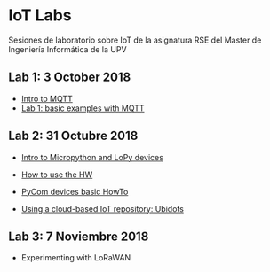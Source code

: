 # IoT Labs

Sesiones de laboratorio sobre IoT de la asignatura RSE del Master de Ingeniería Informática de la UPV

## Lab 1: 3 October 2018
- [Intro to MQTT](https://poliformat.upv.es/x/hC2Wt1)
- [Lab 1: basic examples with MQTT](https://hackmd.io/s/B1L0aA0PQ)

## Lab 2: 31 Octubre 2018
* [Intro to Micropython and LoPy devices](https://github.com/pmanzoni/IoTlab_RSE2018/blob/master/docs/micropython.pdf)

- [How to use the HW](https://hackmd.io/s/ryViLUj97)



- [PyCom devices basic HowTo](https://hackmd.io/s/HJhUcamxQ)
- [Using a cloud-based IoT repository: Ubidots](https://hackmd.io/s/H1PGA0APQ)

## Lab 3: 7 Noviembre 2018

* Experimenting with LoRaWAN